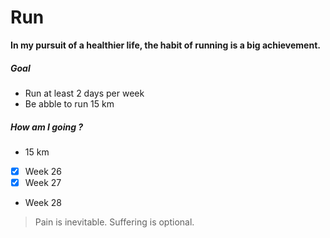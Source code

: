 # **Run**
**In my pursuit of a healthier life, the habit of running is a big achievement.**

##### Goal
  - Run at least 2 days per week
  - Be abble to run 15 km

##### How am I going ?
- 15 km
- [x] Week 26
- [x] Week 27
- Week 28
> Pain is inevitable. Suffering is optional.


